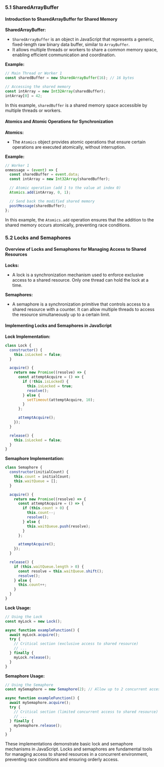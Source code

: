 ### 5.1 SharedArrayBuffer

#### Introduction to SharedArrayBuffer for Shared Memory

**SharedArrayBuffer:**

- `SharedArrayBuffer` is an object in JavaScript that represents a generic, fixed-length raw binary data buffer, similar to `ArrayBuffer`.
- It allows multiple threads or workers to share a common memory space, enabling efficient communication and coordination.

**Example:**

```javascript
// Main Thread or Worker 1
const sharedBuffer = new SharedArrayBuffer(16); // 16 bytes

// Accessing the shared memory
const intArray = new Int32Array(sharedBuffer);
intArray[0] = 42;
```

In this example, `sharedBuffer` is a shared memory space accessible by multiple threads or workers.

#### Atomics and Atomic Operations for Synchronization

**Atomics:**

- The `Atomics` object provides atomic operations that ensure certain operations are executed atomically, without interruption.

**Example:**

```javascript
// Worker 1
onmessage = (event) => {
  const sharedBuffer = event.data;
  const intArray = new Int32Array(sharedBuffer);

  // Atomic operation (add 1 to the value at index 0)
  Atomics.add(intArray, 0, 1);

  // Send back the modified shared memory
  postMessage(sharedBuffer);
};
```

In this example, the `Atomics.add` operation ensures that the addition to the shared memory occurs atomically, preventing race conditions.

### 5.2 Locks and Semaphores

#### Overview of Locks and Semaphores for Managing Access to Shared Resources

**Locks:**

- A lock is a synchronization mechanism used to enforce exclusive access to a shared resource. Only one thread can hold the lock at a time.

**Semaphores:**

- A semaphore is a synchronization primitive that controls access to a shared resource with a counter. It can allow multiple threads to access the resource simultaneously up to a certain limit.

#### Implementing Locks and Semaphores in JavaScript

**Lock Implementation:**

```javascript
class Lock {
  constructor() {
    this.isLocked = false;
  }

  acquire() {
    return new Promise((resolve) => {
      const attemptAcquire = () => {
        if (!this.isLocked) {
          this.isLocked = true;
          resolve();
        } else {
          setTimeout(attemptAcquire, 10);
        }
      };

      attemptAcquire();
    });
  }

  release() {
    this.isLocked = false;
  }
}
```

**Semaphore Implementation:**

```javascript
class Semaphore {
  constructor(initialCount) {
    this.count = initialCount;
    this.waitQueue = [];
  }

  acquire() {
    return new Promise((resolve) => {
      const attemptAcquire = () => {
        if (this.count > 0) {
          this.count--;
          resolve();
        } else {
          this.waitQueue.push(resolve);
        }
      };

      attemptAcquire();
    });
  }

  release() {
    if (this.waitQueue.length > 0) {
      const resolve = this.waitQueue.shift();
      resolve();
    } else {
      this.count++;
    }
  }
}
```

**Lock Usage:**

```javascript
// Using the Lock
const myLock = new Lock();

async function exampleFunction() {
  await myLock.acquire();
  try {
    // Critical section (exclusive access to shared resource)
    // ...
  } finally {
    myLock.release();
  }
}
```

**Semaphore Usage:**

```javascript
// Using the Semaphore
const mySemaphore = new Semaphore(2); // Allow up to 2 concurrent access

async function exampleFunction() {
  await mySemaphore.acquire();
  try {
    // Critical section (limited concurrent access to shared resource)
    // ...
  } finally {
    mySemaphore.release();
  }
}
```

These implementations demonstrate basic lock and semaphore mechanisms in JavaScript. Locks and semaphores are fundamental tools for managing access to shared resources in a concurrent environment, preventing race conditions and ensuring orderly access.
